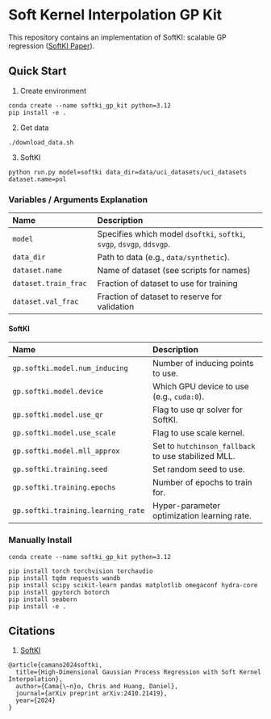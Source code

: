 # Soft Kernel Interpolation GP Kit

This repository contains an implementation of SoftKI: scalable GP regression ([SoftKI Paper](https://arxiv.org/pdf/2410.21419)).


## Quick Start

1. Create environment

```
conda create --name softki_gp_kit python=3.12
pip install -e .
```

2. Get data

```
./download_data.sh
```

3. SoftKI

```
python run.py model=softki data_dir=data/uci_datasets/uci_datasets dataset.name=pol
```

### Variables / Arguments Explanation

| Name | Description |
| :------------ |  :----------- |
| `model` | Specifies which model `dsoftki`, `softki`, `svgp`, `dsvgp`, `ddsvgp`. |
| `data_dir` |  Path to data (e.g., `data/synthetic`). |
| `dataset.name ` |  Name of dataset (see scripts for names) |
| `dataset.train_frac ` |  Fraction of dataset to use for training |
| `dataset.val_frac ` |  Fraction of dataset to reserve for validation |


#### SoftKI

| Name | Description |
| :------------ |  :----------- |
| `gp.softki.model.num_inducing` | Number of inducing points to use. |
| `gp.softki.model.device` |  Which GPU device to use (e.g., `cuda:0`). |
| `gp.softki.model.use_qr` |  Flag to use qr solver for SoftKI. |
| `gp.softki.model.use_scale` | Flag to use scale kernel. |
| `gp.softki.model.mll_approx` | Set to `hutchinson_fallback` to use stabilized MLL. |
| `gp.softki.training.seed` |  Set random seed to use. |
| `gp.softki.training.epochs` | Number of epochs to train for. |
| `gp.softki.training.learning_rate` |  Hyper-parameter optimization learning rate. |


### Manually Install

```
conda create --name softki_gp_kit python=3.12

pip install torch torchvision torchaudio
pip install tqdm requests wandb
pip install scipy scikit-learn pandas matplotlib omegaconf hydra-core
pip install gpytorch botorch
pip install seaborn
pip install -e .
```


## Citations


1. [SoftKI](https://arxiv.org/pdf/2410.21419)
```
@article{camano2024softki,
  title={High-Dimensional Gaussian Process Regression with Soft Kernel Interpolation},
  author={Cama{\~n}o, Chris and Huang, Daniel},
  journal={arXiv preprint arXiv:2410.21419},
  year={2024}
}
```

